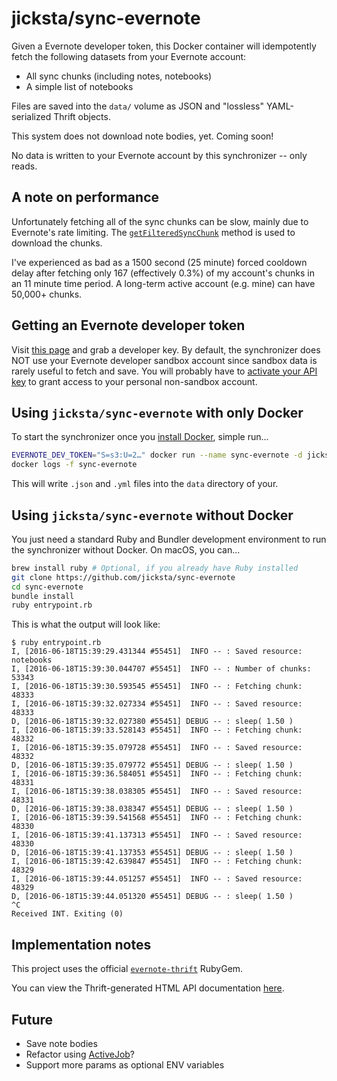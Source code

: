 # jicksta/sync-evernote

Given a Evernote developer token, this Docker container will idempotently fetch
the following datasets from your Evernote account:


* All sync chunks (including notes, notebooks)
* A simple list of notebooks

Files are saved into the `data/` volume as JSON and "lossless" YAML-serialized
Thrift objects.

This system does not download note bodies, yet. Coming soon!

No data is written to your Evernote account by this synchronizer -- only reads.

## A note on performance

Unfortunately fetching all of the sync chunks can be slow, mainly due to
Evernote's rate limiting. The [`getFilteredSyncChunk`](https://dev.evernote.com/doc/reference/NoteStore.html#Fn_NoteStore_getFilteredSyncChunk) method is used to download the chunks.

I've experienced as bad as a 1500 second (25
minute) forced cooldown delay after fetching only 167 (effectively 0.3%) of my account's chunks in an 11 minute time period. A long-term active account (e.g.
mine) can have 50,000+ chunks.

## Getting an Evernote developer token

Visit [this page](https://sandbox.evernote.com/api/DeveloperToken.action) and grab a developer key. By default, the synchronizer does NOT use your Evernote developer sandbox account since sandbox data is rarely useful to fetch and save. You will probably have to [activate your API key](https://dev.evernote.com/support/) to grant access to your personal non-sandbox account.

## Using `jicksta/sync-evernote` with only Docker

To start the synchronizer once you [install Docker](https://docs.docker.com/mac/step_one/), simple run...

```bash
EVERNOTE_DEV_TOKEN="S=s3:U=2…" docker run --name sync-evernote -d jicksta/sync-evernote -e "EVERNOTE_DEV_TOKEN=$EVERNOTE_DEV_TOKEN" -v $PWD/data:/mnt/sync-evernote/data
docker logs -f sync-evernote
```

This will write `.json` and `.yml` files into the `data` directory of
your.

## Using `jicksta/sync-evernote` without Docker

You just need a standard Ruby and Bundler development environment to run
the synchronizer without Docker. On macOS, you can...

```bash
brew install ruby # Optional, if you already have Ruby installed
git clone https://github.com/jicksta/sync-evernote
cd sync-evernote
bundle install
ruby entrypoint.rb
```

This is what the output will look like:

    $ ruby entrypoint.rb
    I, [2016-06-18T15:39:29.431344 #55451]  INFO -- : Saved resource: notebooks
    I, [2016-06-18T15:39:30.044707 #55451]  INFO -- : Number of chunks: 53343
    I, [2016-06-18T15:39:30.593545 #55451]  INFO -- : Fetching chunk: 48333
    I, [2016-06-18T15:39:32.027334 #55451]  INFO -- : Saved resource: 48333
    D, [2016-06-18T15:39:32.027380 #55451] DEBUG -- : sleep( 1.50 )
    I, [2016-06-18T15:39:33.528143 #55451]  INFO -- : Fetching chunk: 48332
    I, [2016-06-18T15:39:35.079728 #55451]  INFO -- : Saved resource: 48332
    D, [2016-06-18T15:39:35.079772 #55451] DEBUG -- : sleep( 1.50 )
    I, [2016-06-18T15:39:36.584051 #55451]  INFO -- : Fetching chunk: 48331
    I, [2016-06-18T15:39:38.038305 #55451]  INFO -- : Saved resource: 48331
    D, [2016-06-18T15:39:38.038347 #55451] DEBUG -- : sleep( 1.50 )
    I, [2016-06-18T15:39:39.541568 #55451]  INFO -- : Fetching chunk: 48330
    I, [2016-06-18T15:39:41.137313 #55451]  INFO -- : Saved resource: 48330
    D, [2016-06-18T15:39:41.137353 #55451] DEBUG -- : sleep( 1.50 )
    I, [2016-06-18T15:39:42.639847 #55451]  INFO -- : Fetching chunk: 48329
    I, [2016-06-18T15:39:44.051257 #55451]  INFO -- : Saved resource: 48329
    D, [2016-06-18T15:39:44.051320 #55451] DEBUG -- : sleep( 1.50 )
    ^C
    Received INT. Exiting (0)


## Implementation notes

This project uses the official [`evernote-thrift`](https://github.com/evernote/evernote-thrift) RubyGem.

You can view the Thrift-generated HTML API documentation [here](https://dev.evernote.com/doc/reference/).

## Future

* Save note bodies
* Refactor using [ActiveJob](https://github.com/rails/rails/tree/master/activejob)?
* Support more params as optional ENV variables
